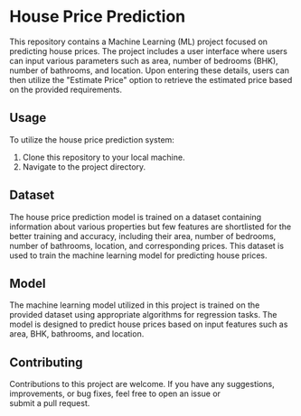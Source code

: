 # House Price Prediction

This repository contains a Machine Learning (ML) project focused on predicting house prices. The project includes a user interface where users can input various parameters such as area, number of bedrooms (BHK), number of bathrooms, and location. Upon entering these details, users can then utilize the "Estimate Price" option to retrieve the estimated price based on the provided requirements.

## Usage

To utilize the house price prediction system:

1. Clone this repository to your local machine.
2. Navigate to the project directory.

## Dataset
The house price prediction model is trained on a dataset containing information about various properties but few features are shortlisted for the better training and accuracy, including their area, number of bedrooms, number of bathrooms, location, and corresponding prices. This dataset is used to train the machine learning model for predicting house prices.

## Model
The machine learning model utilized in this project is trained on the provided dataset using appropriate algorithms for regression tasks. The model is designed to predict house prices based on input features such as area, BHK, bathrooms, and location.

## Contributing
Contributions to this project are welcome. If you have any suggestions, improvements, or bug fixes, feel free to open an issue or submit a pull request.
